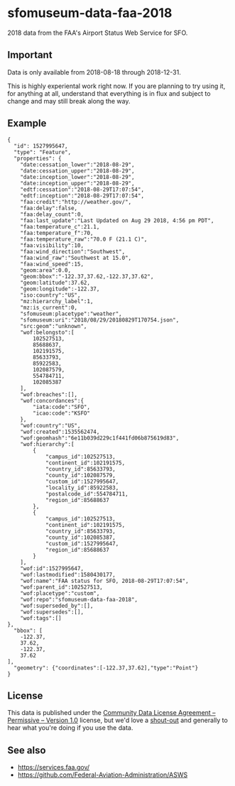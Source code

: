 # sfomuseum-data-faa-2018

2018 data from the FAA's Airport Status Web Service for SFO.

## Important

Data is only available from 2018-08-18 through 2018-12-31.

This is highly experiental work right now. If you are planning to try using it, for anything at all, understand that everything is in flux and subject to change and may still break along the way.

## Example

```
{
  "id": 1527995647,
  "type": "Feature",
  "properties": {
    "date:cessation_lower":"2018-08-29",
    "date:cessation_upper":"2018-08-29",
    "date:inception_lower":"2018-08-29",
    "date:inception_upper":"2018-08-29",
    "edtf:cessation":"2018-08-29T17:07:54",
    "edtf:inception":"2018-08-29T17:07:54",
    "faa:credit":"http://weather.gov/",
    "faa:delay":false,
    "faa:delay_count":0,
    "faa:last_update":"Last Updated on Aug 29 2018, 4:56 pm PDT",
    "faa:temperature_c":21.1,
    "faa:temperature_f":70,
    "faa:temperature_raw":"70.0 F (21.1 C)",
    "faa:visibility":10,
    "faa:wind_direction":"Southwest",
    "faa:wind_raw":"Southwest at 15.0",
    "faa:wind_speed":15,
    "geom:area":0.0,
    "geom:bbox":"-122.37,37.62,-122.37,37.62",
    "geom:latitude":37.62,
    "geom:longitude":-122.37,
    "iso:country":"US",
    "mz:hierarchy_label":1,
    "mz:is_current":0,
    "sfomuseum:placetype":"weather",
    "sfomuseum:uri":"2018/08/29/20180829T170754.json",
    "src:geom":"unknown",
    "wof:belongsto":[
        102527513,
        85688637,
        102191575,
        85633793,
        85922583,
        102087579,
        554784711,
        102085387
    ],
    "wof:breaches":[],
    "wof:concordances":{
        "iata:code":"SFO",
        "icao:code":"KSFO"
    },
    "wof:country":"US",
    "wof:created":1535562474,
    "wof:geomhash":"6e11b039d229c1f441fd06b875619d83",
    "wof:hierarchy":[
        {
            "campus_id":102527513,
            "continent_id":102191575,
            "country_id":85633793,
            "county_id":102087579,
            "custom_id":1527995647,
            "locality_id":85922583,
            "postalcode_id":554784711,
            "region_id":85688637
        },
        {
            "campus_id":102527513,
            "continent_id":102191575,
            "country_id":85633793,
            "county_id":102085387,
            "custom_id":1527995647,
            "region_id":85688637
        }
    ],
    "wof:id":1527995647,
    "wof:lastmodified":1580430177,
    "wof:name":"FAA status for SFO, 2018-08-29T17:07:54",
    "wof:parent_id":102527513,
    "wof:placetype":"custom",
    "wof:repo":"sfomuseum-data-faa-2018",
    "wof:superseded_by":[],
    "wof:supersedes":[],
    "wof:tags":[]
},
  "bbox": [
    -122.37,
    37.62,
    -122.37,
    37.62
],
  "geometry": {"coordinates":[-122.37,37.62],"type":"Point"}
}
```

## License

This data is published under the [Community Data License Agreement – Permissive – Version 1.0](LICENSE) license, but we'd love a [shout-out](https://twitter.com/flysfo) and generally to hear what you're doing if you use the data.

## See also

* https://services.faa.gov/
* https://github.com/Federal-Aviation-Administration/ASWS